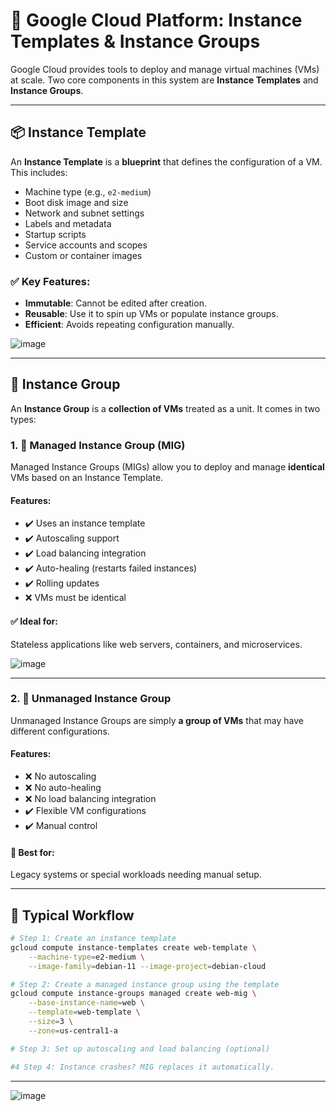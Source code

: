 # 📘 Google Cloud Platform: Instance Templates & Instance Groups

Google Cloud provides tools to deploy and manage virtual machines (VMs) at scale. Two core components in this system are **Instance Templates** and **Instance Groups**.

---

## 📦 Instance Template

An **Instance Template** is a **blueprint** that defines the configuration of a VM. This includes:

- Machine type (e.g., `e2-medium`)
- Boot disk image and size
- Network and subnet settings
- Labels and metadata
- Startup scripts
- Service accounts and scopes
- Custom or container images

### ✅ Key Features:
- **Immutable**: Cannot be edited after creation.
- **Reusable**: Use it to spin up VMs or populate instance groups.
- **Efficient**: Avoids repeating configuration manually.

![image](https://github.com/user-attachments/assets/92b34ede-deeb-4fa2-9a72-12916b50843c)

---

## 🧱 Instance Group

An **Instance Group** is a **collection of VMs** treated as a unit. It comes in two types:

### 1. 🧠 Managed Instance Group (MIG)
Managed Instance Groups (MIGs) allow you to deploy and manage **identical** VMs based on an Instance Template.

#### Features:
- ✔️ Uses an instance template
- ✔️ Autoscaling support
- ✔️ Load balancing integration
- ✔️ Auto-healing (restarts failed instances)
- ✔️ Rolling updates
- ❌ VMs must be identical

#### ✅ Ideal for:
Stateless applications like web servers, containers, and microservices.

![image](https://github.com/user-attachments/assets/b8f6cab4-91ca-434d-bc53-5cee0d3c94c1)

---

### 2. 🧰 Unmanaged Instance Group
Unmanaged Instance Groups are simply **a group of VMs** that may have different configurations.

#### Features:
- ❌ No autoscaling
- ❌ No auto-healing
- ❌ No load balancing integration
- ✔️ Flexible VM configurations
- ✔️ Manual control

#### 🚧 Best for:
Legacy systems or special workloads needing manual setup.

---

## 🔁 Typical Workflow

```bash
# Step 1: Create an instance template
gcloud compute instance-templates create web-template \
    --machine-type=e2-medium \
    --image-family=debian-11 --image-project=debian-cloud

# Step 2: Create a managed instance group using the template
gcloud compute instance-groups managed create web-mig \
    --base-instance-name=web \
    --template=web-template \
    --size=3 \
    --zone=us-central1-a

# Step 3: Set up autoscaling and load balancing (optional)

#4 Step 4: Instance crashes? MIG replaces it automatically.
```

---

![image](https://github.com/user-attachments/assets/5206f908-430a-4a51-be59-e2100185e45c)
